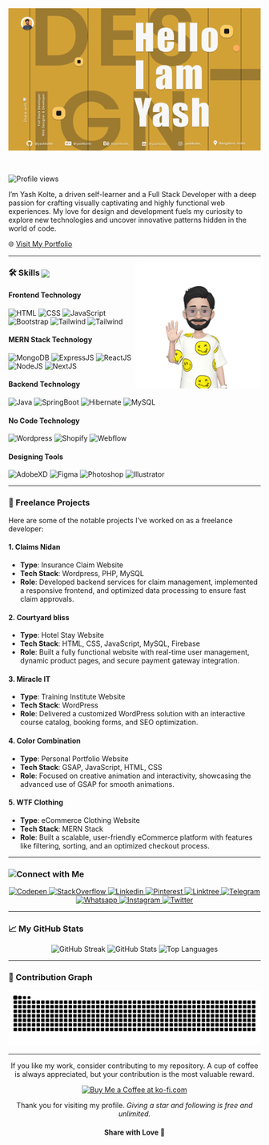<picture>
  <source media="(prefers-color-scheme: dark)" srcset="./hero-dark.png">
  <img alt="Text changing depending on mode. Light: 'So light!' Dark: 'So dark!'" src="./hero-light.png">
</picture>

&nbsp;

![Profile views](https://komarev.com/ghpvc/?username=yashkolte&color=yellow&style=plastic)

<p>
I’m Yash Kolte, a driven self-learner and a Full Stack Developer with a deep passion for crafting visually captivating and highly functional web experiences. My love for design and development fuels my curiosity to explore new technologies and uncover innovative patterns hidden in the world of code.
</p>

🌐 [Visit My Portfolio](https://yashkolte.web.app)

---

<img align="right" width="250px" alt="Emoji Animation" src="./Images/MyEmoji_20240708_153913_17204333531900.gif" style="border-radius: 8px; object-fit: contain;" />

### 🛠 Skills <img align="center" width="30px" src="https://media2.giphy.com/media/QssGEmpkyEOhBCb7e1/giphy.gif?cid=ecf05e47a0n3gi1bfqntqmob8g9aid1oyj2wr3ds3mg700bl&rid=giphy.gif">

#### Frontend Technology

![HTML](https://img.shields.io/badge/-HTML-05122A?style=flat&logo=HTML5)
![CSS](https://img.shields.io/badge/-CSS-05122A?style=flat&logo=CSS3&logoColor=1572B6)
![JavaScript](https://img.shields.io/badge/-JavaScript-05122A?style=flat&logo=javascript)
![Bootstrap](https://img.shields.io/badge/-Bootstrap-05122A?style=flat&logo=bootstrap&logoColor=563D7C)
![Tailwind](https://img.shields.io/badge/-Tailwind-05122A?style=flat&logo=tailwindcss&logoColor=38bdf8)
![Tailwind](https://img.shields.io/badge/-Tailwind-05122A?style=flat&logo=gsap&logoColor=38bdf8)

#### MERN Stack Technology

![MongoDB](https://img.shields.io/badge/-MongoDB-05122A?style=flat&logo=mongodb&logoColor=47A248)
![ExpressJS](https://img.shields.io/badge/-Express-05122A?style=flat&logo=express&logoColor=ffffff)
![ReactJS](https://img.shields.io/badge/-React-05122A?style=flat&logo=react&logoColor=61DAFB)
![NodeJS](https://img.shields.io/badge/-Node.js-05122A?style=flat&logo=nodedotjs&logoColor=339933)
![NextJS](https://img.shields.io/badge/-Next.js-05122A?style=flat&logo=nextdotjs&logoColor=ffffff)

#### Backend Technology

![Java](https://img.shields.io/badge/-Java-05122A?style=flat&logo=java&logoColor=3776AB)
![SpringBoot](https://img.shields.io/badge/-SpringBoot-05122A?style=flat&logo=springboot&logoColor=092E20)
![Hibernate](https://img.shields.io/badge/-Hibernate-05122A?style=flat&logo=hibernate&logoColor=59666C)
![MySQL](https://img.shields.io/badge/-MySQL-05122A?style=flat&logo=mysql&logoColor=4479A1)

#### No Code Technology

![Wordpress](https://img.shields.io/badge/-Wordpress-05122A?style=flat&logo=wordpress&logoColor=ffffff)
![Shopify](https://img.shields.io/badge/-Shopify-05122A?style=flat&logo=shopify&logoColor=7AB55C)
![Webflow](https://img.shields.io/badge/-Webflow-05122A?style=flat&logo=webflow&logoColor=4353FF)

#### Designing Tools

![AdobeXD](https://img.shields.io/badge/-AdobeXD-05122A?style=flat&logo=adobe-xd)
![Figma](https://img.shields.io/badge/-Figma-05122A?style=flat&logo=figma)
![Photoshop](https://img.shields.io/badge/-Photoshop-05122A?style=flat&logo=adobe-photoshop)
![Illustrator](https://img.shields.io/badge/-Illustrator-05122A?style=flat&logo=adobe-illustrator)

---

### 📌 Freelance Projects

Here are some of the notable projects I’ve worked on as a freelance developer:

#### 1. **Claims Nidan**  
- **Type**: Insurance Claim Website  
- **Tech Stack**: Wordpress, PHP, MySQL
- **Role**: Developed backend services for claim management, implemented a responsive frontend, and optimized data processing to ensure fast claim approvals.

#### 2. **Courtyard bliss**  
- **Type**: Hotel Stay Website  
- **Tech Stack**: HTML, CSS, JavaScript, MySQL, Firebase
- **Role**: Built a fully functional website with real-time user management, dynamic product pages, and secure payment gateway integration.

#### 3. **Miracle IT**  
- **Type**: Training Institute Website  
- **Tech Stack**: WordPress  
- **Role**: Delivered a customized WordPress solution with an interactive course catalog, booking forms, and SEO optimization.

#### 4. **Color Combination**  
- **Type**: Personal Portfolio Website  
- **Tech Stack**: GSAP, JavaScript, HTML, CSS  
- **Role**: Focused on creative animation and interactivity, showcasing the advanced use of GSAP for smooth animations.

#### 5. **WTF Clothing**  
- **Type**: eCommerce Clothing Website  
- **Tech Stack**: MERN Stack  
- **Role**: Built a scalable, user-friendly eCommerce platform with features like filtering, sorting, and an optimized checkout process.

---

### Connect with Me <img align="left" src='https://raw.githubusercontent.com/ShahriarShafin/ShahriarShafin/main/Assets/handshake.gif' height="30px">

<div align="center">
  <a href="https://codepen.io/Yash-Kolte" target="_blank">
    <img alt="Codepen" src="https://img.shields.io/badge/Codepen-000000?style=for-the-badge&logo=codepen&logoColor=white" />
  </a>
  <a href="https://stackoverflow.com/users/13671105/yash-kolte" target="_blank">
    <img alt="StackOverflow" src="https://img.shields.io/badge/StackOverflow-e7700d?style=for-the-badge&logo=stackoverflow&logoColor=white" />
  </a>
  <a href="https://www.linkedin.com/in/yashkolte/" target="_blank">
    <img alt="Linkedin" src="https://img.shields.io/badge/LinkedIn-0077B5?style=for-the-badge&logo=linkedin&logoColor=white" />
  </a>
  <a href="https://in.pinterest.com/yashkolte_/" target="_blank">
    <img alt="Pinterest" src="https://img.shields.io/badge/Pinterest-%23E60023?style=for-the-badge&logo=pinterest&logoColor=white" />
  </a>
  <a href="https://linktr.ee/yashkolte" target="_blank">
    <img alt="Linktree" src="https://img.shields.io/badge/linktree-39E09B?style=for-the-badge&logo=linktree&logoColor=white" />
  </a>
  <a href="https://t.me/yash_kolte" target="_blank">
    <img alt="Telegram" src="https://img.shields.io/badge/Telegram-088cce?style=for-the-badge&logo=telegram&logoColor=white" />
  </a>
  <a href="https://wa.link/vw3q3a" target="_blank">
    <img alt="Whatsapp" src="https://img.shields.io/badge/Whatsapp-25D366?style=for-the-badge&logo=whatsapp&logoColor=white" />
  </a>
  <a href="https://www.instagram.com/yashkolte_" target="_blank">
    <img alt="Instagram" src="https://img.shields.io/badge/Instagram-E4405F?style=for-the-badge&logo=instagram&logoColor=white" />
  </a>
  <a href="https://x.com/yashkolte_" target="_blank">
    <img alt="Twitter" src="https://img.shields.io/badge/X-000000?style=for-the-badge&logo=x&logoColor=white" />
  </a>
</div>

---

### 📈 My GitHub Stats

<div align="center">
  <img src="https://github-readme-streak-stats.herokuapp.com?user=yashkolte&theme=meta-dark&card_width=770&background=45%2C000000%2C130F40&ring=2234AE&fire=7A7ADB&dates=EBEBEB95" alt="GitHub Streak" alt="GitHub Streak">
  <img src="https://github-readme-stats.vercel.app/api?username=yashkolte&include_all_commits=true&count_private=true&show_icons=true&line_height=40&title_color=7A7ADB&icon_color=2234AE&text_color=D3D3D3&bg_color=0,000000,130F40" alt="GitHub Stats">
  <img src="https://github-readme-stats.vercel.app/api/top-langs/?username=yashkolte&include_all_commits=true&count_private=true&show_icons=true&line_height=30&title_color=7A7ADB&icon_color=2234AE&text_color=D3D3D3&bg_color=0,000000,130F40" alt="Top Languages">
</div>

---

### 🐍 Contribution Graph

<picture>
  <source media="(prefers-color-scheme: light)" srcset="https://github.com/yashkolte/yashkolte/blob/output/github-contribution-grid-snake.svg" />
  <source media="(prefers-color-scheme: dark)" srcset="https://github.com/yashkolte/yashkolte/blob/output/github-contribution-grid-snake-dark.svg" />
  <img alt="github-snake" src="github-contribution-grid-snake-dark.svg" />
</picture>

---

<div align="center">
  If you like my work, consider contributing to my repository. A cup of coffee is always appreciated, but your contribution is the most valuable reward.
</div>

<p align="center">
<a href='https://ko-fi.com/H2H56OJ24' target='_blank'><img height='36' style='border:0px;height:36px;' src='https://storage.ko-fi.com/cdn/kofi2.png?v=6' border='0' alt='Buy Me a Coffee at ko-fi.com' /></a>
</p>

<p align="center">Thank you for visiting my profile. <i>Giving a star and following is free and unlimited.</i></p>

<h4 align="center">Share with Love 💚</h4>

